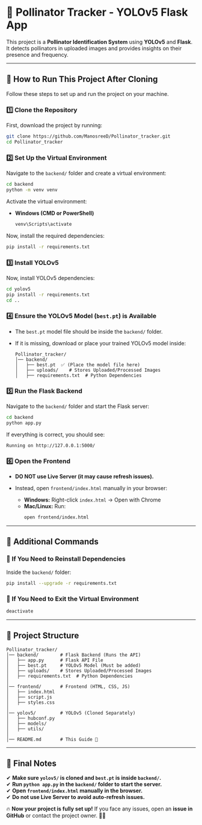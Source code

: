 # 🐝 Pollinator Tracker - YOLOv5 Flask App

This project is a **Pollinator Identification System** using **YOLOv5** and **Flask**.  
It detects pollinators in uploaded images and provides insights on their presence and frequency.

---

## 🚀 How to Run This Project After Cloning

Follow these steps to set up and run the project on your machine.

### 1️⃣ Clone the Repository

First, download the project by running:

```sh
git clone https://github.com/ManosreeD/Pollinator_tracker.git
cd Pollinator_tracker
```

### 2️⃣ Set Up the Virtual Environment

Navigate to the `backend/` folder and create a virtual environment:

```sh
cd backend
python -m venv venv
```

Activate the virtual environment:
- **Windows (CMD or PowerShell)**

    ```sh
    venv\Scripts\activate
    ```


Now, install the required dependencies:
```sh
pip install -r requirements.txt
```

### 3️⃣ Install YOLOv5

Now, install YOLOv5 dependencies:

```sh
cd yolov5
pip install -r requirements.txt
cd ..
```

### 4️⃣ Ensure the YOLOv5 Model (`best.pt`) is Available

- The `best.pt` model file should be inside the `backend/` folder.
- If it is missing, download or place your trained YOLOv5 model inside:

    ```
    Pollinator_tracker/
    │── backend/
    │   ├── best.pt  ✅ (Place the model file here)
    │   ├── uploads/    # Stores Uploaded/Processed Images
    │   ├── requirements.txt  # Python Dependencies
    ```

### 5️⃣ Run the Flask Backend

Navigate to the `backend/` folder and start the Flask server:

```sh
cd backend
python app.py
```

If everything is correct, you should see:

```
Running on http://127.0.0.1:5000/
```

### 6️⃣ Open the Frontend

- **DO NOT use Live Server (it may cause refresh issues).**

- Instead, open `frontend/index.html` manually in your browser:
    - **Windows:** Right-click `index.html` → Open with Chrome  
    - **Mac/Linux:** Run:
        ```sh
        open frontend/index.html
        ```

---

## 📌 Additional Commands

### 🔄 If You Need to Reinstall Dependencies

Inside the `backend/` folder:
```sh
pip install --upgrade -r requirements.txt
```

### 🐍 If You Need to Exit the Virtual Environment

```sh
deactivate
```

---

## 🚀 Project Structure

```
Pollinator_tracker/
│── backend/        # Flask Backend (Runs the API)
│   ├── app.py      # Flask API File
│   ├── best.pt     # YOLOv5 Model (Must be added)
│   ├── uploads/    # Stores Uploaded/Processed Images
│   ├── requirements.txt  # Python Dependencies
│
│── frontend/       # Frontend (HTML, CSS, JS)
│   ├── index.html
│   ├── script.js
│   ├── styles.css
│
│── yolov5/         # YOLOv5 (Cloned Separately)
│   ├── hubconf.py  
│   ├── models/
│   ├── utils/
│
│── README.md       # This Guide 🚀
```

---

## 🎯 Final Notes

✔ **Make sure `yolov5/` is cloned and `best.pt` is inside `backend/`.**  
✔ **Run `python app.py` in the `backend/` folder to start the server.**  
✔ **Open `frontend/index.html` manually in the browser.**  
✔ **Do not use Live Server to avoid auto-refresh issues.**  

🔥 **Now your project is fully set up!** If you face any issues, open an **issue in GitHub** or contact the project owner. 🚀😊
